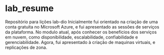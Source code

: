 # lab_resume
Repositório para lições lab-dio
Inicialmente fui orientado na criação de uma conta gratuita no Microsoft Azure, e fui apresentado as sessôes de serviços da plataforma.
No modulo atual, após conhecer os beneficios dos serviços em nuvem, como disponibilidade, escalabilidade, confiabilidade e gerenciabilidade. Agora, fui apresentado à criação de maquinas virtuais, e replicações de zona.
